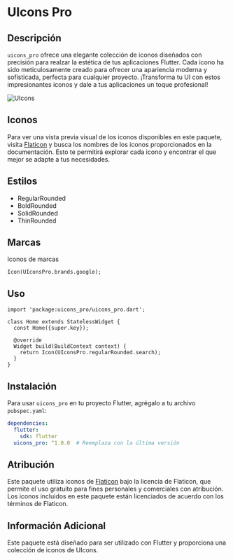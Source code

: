 # UIcons Pro

## Descripción

`uicons_pro` ofrece una elegante colección de iconos diseñados con precisión para realzar la estética de tus aplicaciones Flutter. Cada icono ha sido meticulosamente creado para ofrecer una apariencia moderna y sofisticada, perfecta para cualquier proyecto. ¡Transforma tu UI con estos impresionantes iconos y dale a tus aplicaciones un toque profesional!

![UIcons](https://github.com/user-attachments/assets/5d68a381-5599-4790-88c0-9b6a4f250675)

## Iconos
Para ver una vista previa visual de los iconos disponibles en este paquete, visita [Flaticon](https://www.flaticon.es/uicons/interface-icons) y busca los nombres de los iconos proporcionados en la documentación. Esto te permitirá explorar cada icono y encontrar el que mejor se adapte a tus necesidades.

## Estilos

- RegularRounded
- BoldRounded
- SolidRounded
- ThinRounded

## Marcas

Iconos de marcas
```
Icon(UIconsPro.brands.google);
```

## Uso

```
import 'package:uicons_pro/uicons_pro.dart'; 

class Home extends StatelessWidget {
  const Home({super.key});

  @override
  Widget build(BuildContext context) {
    return Icon(UIconsPro.regularRounded.search);
  }
}
```

## Instalación

Para usar `uicons_pro` en tu proyecto Flutter, agrégalo a tu archivo `pubspec.yaml`:

```yaml
dependencies:
  flutter:
    sdk: flutter
  uicons_pro: ^1.0.0  # Reemplaza con la última versión
```
## Atribución

Este paquete utiliza iconos de [Flaticon](https://www.flaticon.com/) bajo la licencia de Flaticon, que permite el uso gratuito para fines personales y comerciales con atribución. Los iconos incluidos en este paquete están licenciados de acuerdo con los términos de Flaticon.

## Información Adicional

Este paquete está diseñado para ser utilizado con Flutter y proporciona una colección de iconos de UIcons.